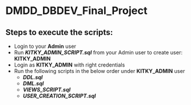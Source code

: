 # DMDD_DBDEV_Final_Project

## Steps to execute the scripts:

* Login to your **Admin** user
* Run _**KITKY_ADMIN_SCRIPT.sql**_ from your Admin user to create user: **KITKY_ADMIN**
* Login as **KITKY_ADMIN** with right credentials
* Run the following scripts in the below order under **KITKY_ADMIN** user
    * _**DDL.sql**_
    * _**DML.sql**_
    * _**VIEWS_SCRIPT.sql**_
    * _**USER_CREATION_SCRIPT.sql**_